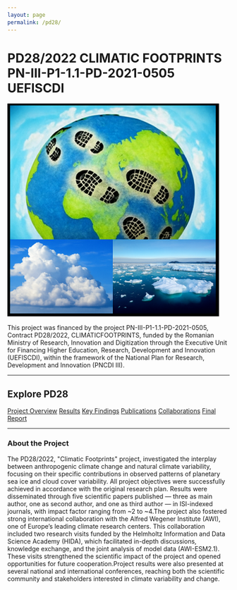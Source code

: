 ```yaml
---
layout: page
permalink: /pd28/
---
```


# PD28/2022 CLIMATIC FOOTPRINTS  PN-III-P1-1.1-PD-2021-0505 UEFISCDI

![PD28 Banner](/pd28/images/IMG1.png)

This project was financed by the project PN-III-P1-1.1-PD-2021-0505, Contract PD28/2022, CLIMATICFOOTPRINTS, funded by the Romanian Ministry of Research, Innovation and Digitization through the Executive Unit for Financing Higher Education, Research, Development and Innovation (UEFISCDI), within the framework of the National Plan for Research, Development and Innovation (PNCDI III).

---

## Explore PD28

<div class="button-grid">
  <a class="button" href="/pd28/overview/">Project Overview</a>
  <a class="button" href="/pd28/results/">Results</a>
  <a class="button" href="/pd28/findings/">Key Findings</a>
  <a class="button" href="/pd28/publications/">Publications</a>
  <a class="button" href="/pd28/collaborations/">Collaborations</a>
  <a class="button" href="/pd28/final-report/">Final Report</a>
</div>

---


### About the Project
The PD28/2022, "Climatic Footprints" project, investigated the interplay between anthropogenic climate change and natural climate variability, focusing on their specific contributions in observed patterns of planetary sea ice and cloud cover variability. All project objectives were successfully achieved in accordance with the original research plan. Results were disseminated through five scientific papers published — three as main author, one as second author, and one as third author — in ISI-indexed journals, with impact factor ranging from ~2 to ~4.The project also fostered strong international collaboration with the Alfred Wegener Institute (AWI), one of Europe’s leading climate research centers. This collaboration included two research visits funded by the Helmholtz Information and Data Science Academy (HIDA), which facilitated in-depth discussions, knowledge exchange, and the joint analysis of model data (AWI-ESM2.1). These visits strengthened the scientific impact of the project and opened opportunities for future cooperation.Project results were also presented at several national and international conferences, reaching both the scientific community and stakeholders interested in climate variability and change.

